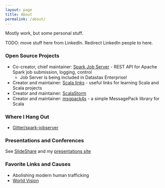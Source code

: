 ```yaml
---
layout: page
title: About
permalink: /about/
---
```


Mostly work, but some personal stuff.

TODO: move stuff here from LinkedIn.  Redirect LinkedIn people to here.

### Open Source Projects

* Co-creator, chief maintainer: [Spark Job Server](http://github.com/spark-jobserver/spark-jobserver) - REST API for Apache Spark job submission, logging, control
    * Job Server is being included in Datastax Enterprise!
* Creator and maintainer: [Scala links](http://github.com/velvia/links) - useful links for learning Scala and Scala projects
* Creator and maintainer: [ScalaStorm](http://github.com/velvia/ScalaStorm)
* Creator and maintainer: [msgpack4s](http://github.com/velvia/msgpack4s) - a simple MessagePack library for Scala

### Where I Hang Out

* [Gitter/spark-jobserver](https://gitter.im/spark-jobserver/spark-jobserver)

### Presentations and Conferences

See [SlideShare](http://www.slideshare.net/evanchan2) and my [presentations site](http://velvia.github.io/presentations)

### Favorite Links and Causes

* Abolishing modern human trafficking
* [World Vision](http://worldvision.org)
